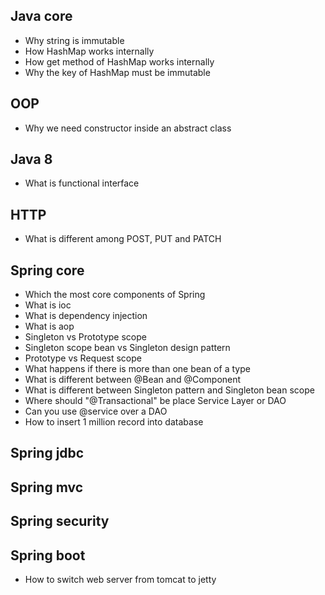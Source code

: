 ## Java core
- Why string is immutable
- How HashMap works internally
- How get method of HashMap works internally
- Why the key of HashMap must be immutable

## OOP
- Why we need constructor inside an abstract class

## Java 8
- What is functional interface

## HTTP
- What is different among POST, PUT and PATCH

## Spring core
- Which the most core components of Spring
- What is ioc
- What is dependency injection
- What is aop
- Singleton vs Prototype scope
- Singleton scope bean vs Singleton design pattern
- Prototype vs Request scope
- What happens if there is more than one bean of a type
- What is different between @Bean and @Component
- What is different between Singleton pattern and Singleton bean scope
- Where should "@Transactional" be place Service Layer or DAO
- Can you use @service over a DAO
- How to insert 1 million record into database

## Spring jdbc

## Spring mvc

## Spring security

## Spring boot
- How to switch web server from tomcat to jetty
